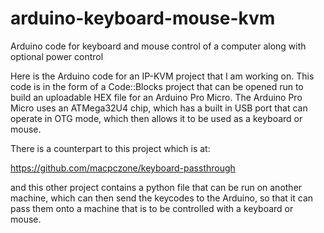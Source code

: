 # arduino-keyboard-mouse-kvm
Arduino code for keyboard and mouse control of a computer along with optional power control

Here is the Arduino code for an IP-KVM project that I am working on. This code is in the form of a Code::Blocks project that can be opened run to build an uploadable HEX file for an Arduino Pro Micro. The Arduino Pro Micro uses an ATMega32U4 chip, which has a built in USB port that can operate in OTG mode, which then allows it to be used as a keyboard or mouse.

There is a counterpart to this project which is at:

https://github.com/macpczone/keyboard-passthrough

and this other project contains a python file that can be run on another machine, which can then send the keycodes to the Arduino, so that it can pass them onto a machine that is to be controlled with a keyboard or mouse.
